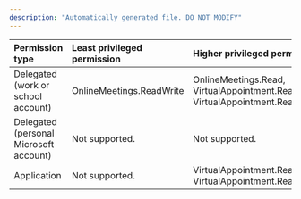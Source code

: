 ```yaml
---
description: "Automatically generated file. DO NOT MODIFY"
---
```


|Permission type|Least privileged permission|Higher privileged permissions|
|:---|:---|:---|
|Delegated (work or school account)|OnlineMeetings.ReadWrite|OnlineMeetings.Read, VirtualAppointment.Read, VirtualAppointment.ReadWrite|
|Delegated (personal Microsoft account)|Not supported.|Not supported.|
|Application|Not supported.|VirtualAppointment.Read.All, VirtualAppointment.ReadWrite.All|

